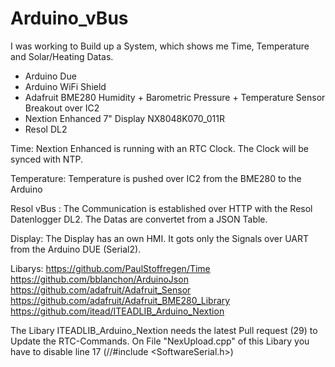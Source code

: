 # Arduino_vBus

I was working to Build up a System, which shows me Time, Temperature and Solar/Heating Datas.

- Arduino Due
- Arduino WiFi Shield
- Adafruit BME280 Humidity + Barometric Pressure + Temperature Sensor Breakout over IC2
- Nextion Enhanced 7" Display NX8048K070_011R 
- Resol DL2

Time:
Nextion Enhanced is running with an RTC Clock. The Clock will be synced with NTP.

Temperature:
Temperature is pushed over IC2 from the BME280 to the Arduino

Resol vBus :
The Communication is established over HTTP with the Resol Datenlogger DL2. The Datas are convertet from a JSON Table.

Display:
The Display has an own HMI. It gots only the Signals over UART from the Arduino DUE (Serial2).

Libarys:
https://github.com/PaulStoffregen/Time
https://github.com/bblanchon/ArduinoJson
https://github.com/adafruit/Adafruit_Sensor
https://github.com/adafruit/Adafruit_BME280_Library
https://github.com/itead/ITEADLIB_Arduino_Nextion

The Libary ITEADLIB_Arduino_Nextion needs the latest Pull request (29) to Update the RTC-Commands.
On File "NexUpload.cpp" of this Libary you have to disable line 17 (//#include <SoftwareSerial.h>)
